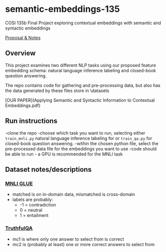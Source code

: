 # semantic-embeddings-135
COSI 135b Final Project exploring contextual embeddings with semantic and syntactic embeddings


[Proposal & Notes](https://docs.google.com/document/d/1TROsfiCp_7LEXnwlXVvwwOFQCagzEnc10vwqtuxpDoU/edit?usp=sharing)
## Overview
<p>This project examines two different NLP tasks using our proposed feature embedding schema: natural language inference labeling and closed-book question answering.</p>

<p>The repo contains code for gathering and pre-processing data, but also has the data generated by these files store in \datasets </p>

[OUR PAPER](Applying Semantic and Syntactic Information to Contextual Embeddings.pdf)

## Run instructions
 -clone the repo
 -choose which task you want to run, selecting either `train_mnli.py` natural language inference labeling for  or `train_qa.py` for closed-book question answering.
 -within the chosen python file, select the pre-processed data file for the embeddings you want to use
 -code should be able to run - a GPU is recommended for the MNLI task


## Dataset notes/descriptions
### [MNLI GLUE](https://huggingface.co/datasets/nyu-mll/glue)
 - matched is on in-domain data, mismatched is cross-domain
 - labels are probably:
   - -1 = contradiction
   - 0 = neutral
   - 1 = entailment


### [TruthfulQA](https://huggingface.co/datasets/truthfulqa/truthful_qa)
 - mc1 is where only one answer to select from is correct
 - mc2 is (probably at least) one or more correct answers to select from
